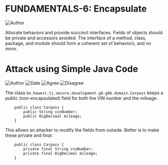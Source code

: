 # FUNDAMENTALS-6: Encapsulate
![Author](https://img.shields.io/badge/Author-Oracle-blue.svg)

Allocate behaviors and provide succinct interfaces. Fields of objects should be private and accessors avoided. The interface of a method, class, package, and module should form a coherent set of behaviors, and no more.

# Attack using Simple Java Code
![Author](https://img.shields.io/badge/Author-Bart.Devriendt-blue.svg)
![Date](https://img.shields.io/badge/Date-20171001-lightgrey.svg)
![Agree](https://img.shields.io/badge/AGREE-2-green.svg)
![Disagree](https://img.shields.io/badge/DISAGREE-0-red.svg)

The class ```be.howest.ti.secure.development.g0.g06.domain.Carpass``` keeps a public (non-encapsulated) field for both the VIN number and the mileage.  
 
        public class Carpass {
            public String vinNumber;
            public BigDecimal mileage;
        }

This allows an attacker to modify the fields from outside.  Better is to make these private and final:

        public class Carpass {
            private final String vinNumber;
            private final BigDecimal mileage;
        }
